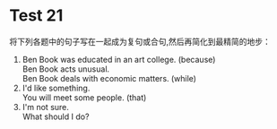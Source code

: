 # Test 21

将下列各题中的句子写在一起成为复句或合句,然后再简化到最精简的地步：  

1. Ben Book was educated in an art college. (because)  
Ben Book acts unusual.  
Ben Book deals with economic matters. (while)  
2. I'd like something.  
You will meet some people. (that)  
3. I'm not sure.  
What should I do?  

